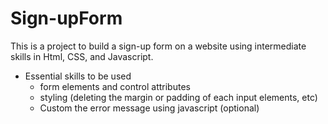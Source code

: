 # Sign-upForm

This is a project to build a sign-up form on a website using intermediate skills in Html, CSS, and Javascript.

* Essential skills to be used
   - form elements and control attributes
   - styling (deleting the margin or padding of each input elements, etc)
   - Custom the error message using javascript (optional)
 
